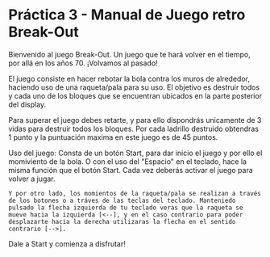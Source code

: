  # Práctica 3 - Manual de Juego retro Break-Out

Bienvenido al juego Break-Out. Un juego que te hará volver en el tiempo, por allá en los años 70. ¡Volvamos al pasado!

El juego consiste en hacer rebotar la bola contra los muros de alrededor, haciendo uso de una raqueta/pala para su uso. El objetivo es destruir todos y cada uno de los bloques que se encuentran ubicados en la parte posterior del display.

Para superar el juego debes retarte, y para ello dispondrás unicamente de 3 vidas para destruir todos los bloques. 
Por cada ladrillo destruido obtendras 1 punto y la puntuación maxima en este juego es de 45 puntos.

Uso del juego:
    Consta de un botón Start, para dar inicio el juego y por ello el momiviento de la bola. O con el uso del "Espacio" en el teclado, hace la misma función que el botón Start. Cada vez deberás activar el juego para volver a jugar. 

    Y por otro lado, los momientos de la raqueta/pala se realizan a través de los botones o a tráves de las teclas del teclado. Manteniedo pulsado la flecha izquierda de tu teclado veras que la raqueta se mueve hacia la izquierda [<--], y en el caso contrario para poder desplazarte hacia la derecha utilizaras la flecha en el sentido contrario [-->].

Dale a Start y comienza a disfrutar! 